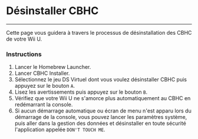 # Désinstaller CBHC
---
Cette page vous guidera à travers le processus de désinstallation des CBHC de votre Wii U.

### Instructions

1. Lancer le Homebrew Launcher.
1. Lancer CBHC Installer.
1. Sélectionnez le jeu DS Virtuel dont vous voulez désinstaller CBHC puis appuyez sur le bouton `A`.
1. Lisez les avertissements puis appuyez sur le bouton `B`.
1. Vérifiez que votre Wii U ne s'amorce plus automatiquement au CBHC en redémarrant la console.
1. Si aucun démarrage automatique ou écran de menu n'est apparu lors du démarrage de la console, vous pouvez lancer les paramètres système, puis aller dans la gestion des données et désinstaller en toute sécurité l'application appelée `DON'T TOUCH ME`.